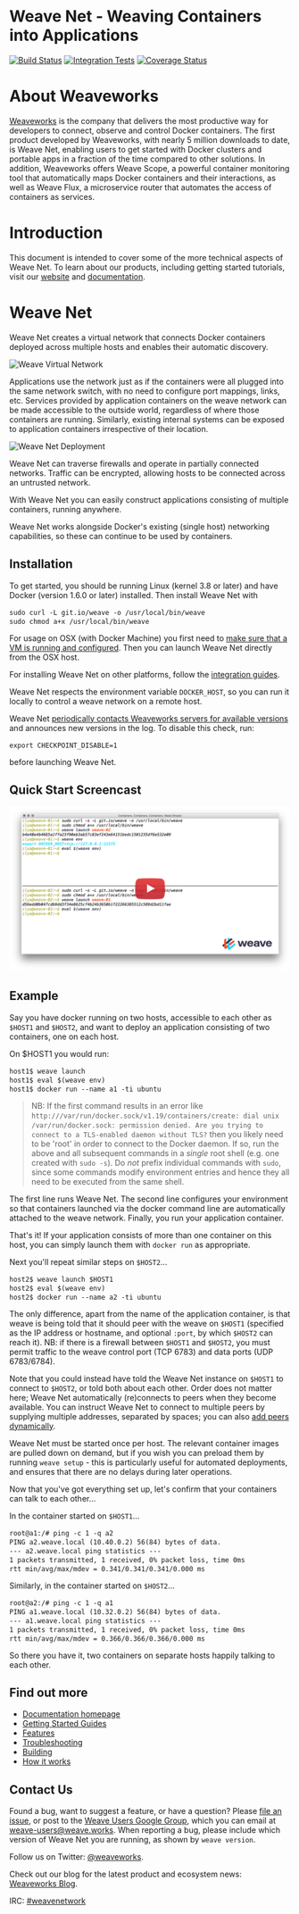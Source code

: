# Weave Net - Weaving Containers into Applications

[![Build Status](https://travis-ci.org/weaveworks/weave.svg?branch=master)](https://travis-ci.org/weaveworks/weave) [![Integration Tests](https://circleci.com/gh/weaveworks/weave/tree/master.svg?style=shield&circle-token=4933c7dabb3d0383e62117565cb9d16df7b1a811)](https://circleci.com/gh/weaveworks/weave) [![Coverage Status](https://coveralls.io/repos/weaveworks/weave/badge.svg)](https://coveralls.io/r/weaveworks/weave)

# About Weaveworks

[Weaveworks](http://weave.works) is the company that delivers the most productive way for developers to connect, observe and control
Docker containers. The first product developed by Weaveworks, with nearly 5 million downloads to date, is Weave Net, enabling users to get started with Docker clusters and portable apps in a fraction of the time compared to other solutions. In addition, Weaveworks offers Weave Scope, a powerful container monitoring tool that automatically maps Docker containers and their interactions, as well as Weave Flux, a microservice router that automates the access of containers as services.
 

# Introduction
This document is intended to cover some of the more technical aspects of Weave Net. To learn about our products, including getting
started tutorials, visit our [website](http://weave.works) and
[documentation](http://docs.weave.works).

# Weave Net

Weave Net creates a virtual network that connects Docker containers
deployed across multiple hosts and enables their automatic discovery.

![Weave Virtual Network](/docs/virtual-network.png?raw=true "Weave Virtual Network")

Applications use the network just as if the containers were all
plugged into the same network switch, with no need to configure port
mappings, links, etc. Services provided by application containers on
the weave network can be made accessible to the outside world,
regardless of where those containers are running. Similarly, existing
internal systems can be exposed to application containers irrespective
of their location.

![Weave Net Deployment](/docs/deployment.png?raw=true "Weave Net Deployment")

Weave Net can traverse firewalls and operate in partially connected
networks. Traffic can be encrypted, allowing hosts to be connected
across an untrusted network.

With Weave Net you can easily construct applications consisting of
multiple containers, running anywhere.

Weave Net works alongside Docker's existing (single host) networking
capabilities, so these can continue to be used by containers.

## Installation

To get started, you should be running Linux (kernel 3.8 or later) and have Docker
(version 1.6.0 or later) installed. Then install Weave Net with

    sudo curl -L git.io/weave -o /usr/local/bin/weave
    sudo chmod a+x /usr/local/bin/weave

For usage on OSX (with Docker Machine) you first need to
[make sure that a VM is running and configured](https://docs.docker.com/installation/mac/#from-your-shell).
Then you can launch Weave Net directly from the OSX host.

For installing Weave Net on other platforms, follow the [integration guides](http://weave.works/product/integrations/).

Weave Net respects the environment variable `DOCKER_HOST`, so you can run
it locally to control a weave network on a remote host.

Weave Net
[periodically contacts Weaveworks servers for available versions](https://github.com/weaveworks/go-checkpoint)
and announces new versions in the log. To disable this check, run:

```
export CHECKPOINT_DISABLE=1
```

before launching Weave Net.

## Quick Start Screencast

<a href="https://youtu.be/kihQCCT1ykE" alt="Click to watch the screencast" target="_blank">
  <img src="/docs/hello-screencast.png" />
</a>

## Example

Say you have docker running on two hosts, accessible to each other as
`$HOST1` and `$HOST2`, and want to deploy an application consisting of
two containers, one on each host.

On $HOST1 you would run:

    host1$ weave launch
    host1$ eval $(weave env)
    host1$ docker run --name a1 -ti ubuntu

> NB: If the first command results in an error like
> `http:///var/run/docker.sock/v1.19/containers/create: dial unix
> /var/run/docker.sock: permission denied. Are you trying to connect
> to a TLS-enabled daemon without TLS?` then you likely need to be
> 'root' in order to connect to the Docker daemon. If so, run the
> above and all subsequent commands in a *single* root shell (e.g. one
> created with `sudo -s`). Do *not* prefix individual commands with
> `sudo`, since some commands modify environment entries and hence
> they all need to be executed from the same shell.

The first line runs Weave Net. The second line configures your environment
so that containers launched via the docker command line are
automatically attached to the weave network. Finally, you run your
application container.

That's it! If your application consists of more than one container on
this host, you can simply launch them with `docker run` as appropriate.

Next you'll repeat similar steps on `$HOST2`...

    host2$ weave launch $HOST1
    host2$ eval $(weave env)
    host2$ docker run --name a2 -ti ubuntu

The only difference, apart from the name of the application container,
is that weave is being told that it should peer with the weave on
`$HOST1` (specified as the IP address or hostname, and optional
`:port`, by which `$HOST2` can reach it). NB: if there is a firewall
between `$HOST1` and `$HOST2`, you must permit traffic to the weave
control port (TCP 6783) and data ports (UDP 6783/6784).

Note that you could instead have told the Weave Net instance on `$HOST1` to connect to
`$HOST2`, or told both about each other. Order does not matter here;
Weave Net automatically (re)connects to peers when they become
available. You can instruct Weave Net to connect to multiple peers by
supplying multiple addresses, separated by spaces; you can also
[add peers dynamically](http://docs.weave.works/weave/latest_release/features.html#dynamic-topologies).

Weave Net must be started once per host. The relevant container images are
pulled down on demand, but if you wish you can preload them by running
`weave setup` - this is particularly useful for automated deployments,
and ensures that there are no delays during later operations.

Now that you've got everything set up, let's confirm that your containers
can talk to each other...

In the container started on `$HOST1`...

    root@a1:/# ping -c 1 -q a2
    PING a2.weave.local (10.40.0.2) 56(84) bytes of data.
    --- a2.weave.local ping statistics ---
    1 packets transmitted, 1 received, 0% packet loss, time 0ms
    rtt min/avg/max/mdev = 0.341/0.341/0.341/0.000 ms

Similarly, in the container started on `$HOST2`...

    root@a2:/# ping -c 1 -q a1
    PING a1.weave.local (10.32.0.2) 56(84) bytes of data.
    --- a1.weave.local ping statistics ---
    1 packets transmitted, 1 received, 0% packet loss, time 0ms
    rtt min/avg/max/mdev = 0.366/0.366/0.366/0.000 ms

So there you have it, two containers on separate hosts happily talking
to each other.

## Find out more

 * [Documentation homepage](http://docs.weave.works/weave/latest_release/)
 * [Getting Started Guides](http://weave.works/guides/)
 * [Features](http://docs.weave.works/weave/latest_release/features.html)
 * [Troubleshooting](http://docs.weave.works/weave/latest_release/troubleshooting.html)
 * [Building](http://docs.weave.works/weave/latest_release/building.html)
 * [How it works](http://docs.weave.works/weave/latest_release/how-it-works.html)

## Contact Us

Found a bug, want to suggest a feature, or have a question?  Please
[file an issue](https://github.com/weaveworks/weave/issues), or post
to the
[Weave Users Google Group](https://groups.google.com/a/weave.works/forum/#!forum/weave-users),
which you can email at weave-users@weave.works. When reporting a bug, please
include which version of Weave Net you are running, as shown by `weave
version`.

Follow us on Twitter:
[@weaveworks](https://twitter.com/weaveworks).

Check out our blog for the latest product and ecosystem news:
[Weaveworks Blog](https://www.weave.works/blog/).

IRC:
[#weavenetwork](https://botbot.me/freenode/weavenetwork/)
